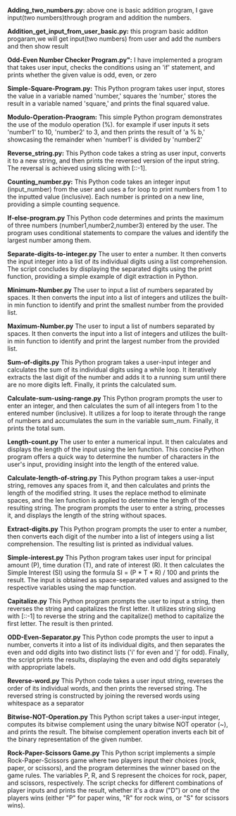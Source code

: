 **Adding_two_numbers.py:**
above one is basic addition program, I gave input(two numbers)through program and addition the numbers.

**Addition_get_input_from_user_basic.py:**
this program basic additon progaram,we will get input(two numbers) from user and add the numbers and then show result

**Odd-Even Number Checker Program.py":**
I have implemented a program that takes user input, checks the conditions using an 'if' statement, and prints whether the given value is odd, even, or zero

**Simple-Square-Program.py:**
This Python program takes user input, stores the value in a variable named 'number,' squares the 'number,' stores the result in a variable named 'square,' and prints the final squared value.

**Modulo-Operation-Praogram:**
This simple Python program demonstrates the use of the modulo operation (%). for example if user inputs it sets 'number1' to 10, 'number2' to 3, and then prints the result of 'a % b,' showcasing the remainder when 'number1' is divided by 'number2'

**Reverse_string.py:**
This Python code takes a string as user input, converts it to a new string, and then prints the reversed version of the input string. The reversal is achieved using slicing with [::-1].

**Counting_number.py:**
This Python code takes an integer input (input_number) from the user and uses a for loop to print numbers from 1 to the inputted value (inclusive). Each number is printed on a new line, providing a simple counting sequence.

**If-else-program.py**
This Python code determines and prints the maximum of three numbers (number1,number2,number3) entered by the user. The program uses conditional statements to compare the values and identify the largest number among them.

**Separate-digits-to-integer.py**
The user to enter a number. It then converts the input integer into a list of its individual digits using a list comprehension. The script concludes by displaying the separated digits using the print function, providing a simple example of digit extraction in Python.


**Minimum-Number.py**
The user to input a list of numbers separated by spaces. It then converts the input into a list of integers and utilizes the built-in min function to identify and print the smallest number from the provided list. 

**Maximum-Number.py**
The user to input a list of numbers separated by spaces. It then converts the input into a list of integers and utilizes the built-in min function to identify and print the largest number from the provided list. 

**Sum-of-digits.py**
This Python program takes a user-input integer and calculates the sum of its individual digits using a while loop. It iteratively extracts the last digit of the number and adds it to a running sum until there are no more digits left. Finally, it prints the calculated sum.

**Calculate-sum-using-range.py**
This Python program prompts the user to enter an integer, and then calculates the sum of all integers from 1 to the entered number (inclusive). It utilizes a for loop to iterate through the range of numbers and accumulates the sum in the variable sum_num. Finally, it prints the total sum.

**Length-count.py**
The user to enter a numerical input. It then calculates and displays the length of the input using the len function. This concise Python program offers a quick way to determine the number of characters in the user's input, providing insight into the length of the entered value.

**Calculate-length-of-string.py**
This Python program takes a user-input string, removes any spaces from it, and then calculates and prints the length of the modified string. It uses the replace method to eliminate spaces, and the len function is applied to determine the length of the resulting string. The program prompts the user to enter a string, processes it, and displays the length of the string without spaces.

**Extract-digits.py**
This Python program prompts the user to enter a number, then converts each digit of the number into a list of integers using a list comprehension. The resulting list is printed as individual values. 

**Simple-interest.py**
This Python program takes user input for principal amount (P), time duration (T), and rate of interest (R). It then calculates the Simple Interest (SI) using the formula SI = (P * T * R) / 100 and prints the result. The input is obtained as space-separated values and assigned to the respective variables using the map function.

**Capitalize.py**
This Python program prompts the user to input a string, then reverses the string and capitalizes the first letter. It utilizes string slicing with [::-1] to reverse the string and the capitalize() method to capitalize the first letter. The result is then printed.

**ODD-Even-Separator.py**
This Python code prompts the user to input a number, converts it into a list of its individual digits, and then separates the even and odd digits into two distinct lists ('i' for even and 'j' for odd). Finally, the script prints the results, displaying the even and odd digits separately with appropriate labels.

**Reverse-word.py**
This Python code takes a user input string, reverses the order of its individual words, and then prints the reversed string. The reversed string is constructed by joining the reversed words using whitespace as a separator

**Bitwise-NOT-Operation.py**
This Python script takes a user-input integer, computes its bitwise complement using the unary bitwise NOT operator (~), and prints the result. The bitwise complement operation inverts each bit of the binary representation of the given number.

**Rock-Paper-Scissors Game.py**
This Python script implements a simple Rock-Paper-Scissors game where two players input their choices (rock, paper, or scissors), and the program determines the winner based on the game rules. The variables P, R, and S represent the choices for rock, paper, and scissors, respectively. The script checks for different combinations of player inputs and prints the result, whether it's a draw ("D") or one of the players wins (either "P" for paper wins, "R" for rock wins, or "S" for scissors wins).

